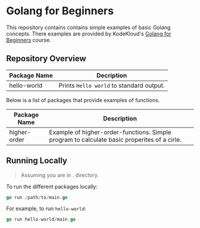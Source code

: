 # Golang for Beginners

This repository contains contains simple examples of basic Golang concepts. There examples are provided by KodeKloud's [Golang for Beginners](https://learn.kodekloud.com/courses/golang) course.

## Repository Overview

| Package Name | Decription                               |
| ------------ | ---------------------------------------- |
| hello-world  | Prints `Hello world` to standard output. |

Below is a list of packages that provide examples of functions.

| Package Name | Description                                                                                 |
| ------------ | ------------------------------------------------------------------------------------------- |
| higher-order | Example of higher-order-functions. Simple program to calculate basic properites of a cirle. |

## Running Locally

> Assuming you are in . directory.

To run the different packages locally:

```go
go run /path/to/main.go
```

For example, to run `hello-world`:

```go
go run hello-world/main.go
```
